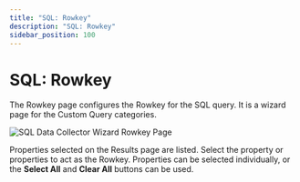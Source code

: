 ```yaml
---
title: "SQL: Rowkey"
description: "SQL: Rowkey"
sidebar_position: 100
---
```


# SQL: Rowkey

The Rowkey page configures the Rowkey for the SQL query. It is a wizard page for the Custom Query
categories.

![SQL Data Collector Wizard Rowkey Page](/images/accessanalyzer/11.6/admin/datacollector/sql/rowkey.webp)

Properties selected on the Results page are listed. Select the property or properties to act as the
Rowkey. Properties can be selected individually, or the **Select All** and **Clear All** buttons can
be used.
